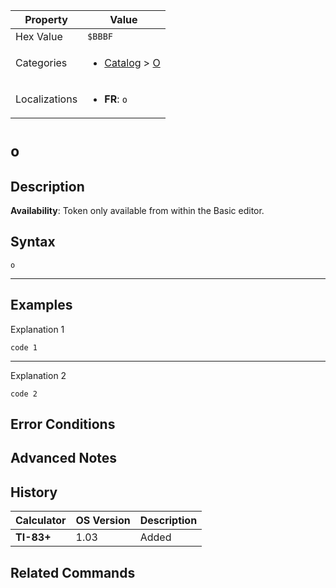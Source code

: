 | Property      | Value |
|---------------|-------|
| Hex Value     | `$BBBF`|
| Categories    | <ul><li>[Catalog](../categories/Catalog.md) > [O](../categories/Catalog.md#O)</li></ul> |
| Localizations | <ul><li><b>FR</b>: `o`</li></ul> |

# `o`

## Description



<b>Availability</b>: Token only available from within the Basic editor.

## Syntax
`o`

<hr>

## Examples

Explanation 1
```ti-basic
code 1
```
---
Explanation 2
```ti-basic
code 2
```

## Error Conditions


## Advanced Notes


## History
| Calculator | OS Version | Description |
|------------|------------|-------------|
| <b>TI-83+</b> | 1.03 | Added

## Related Commands

    